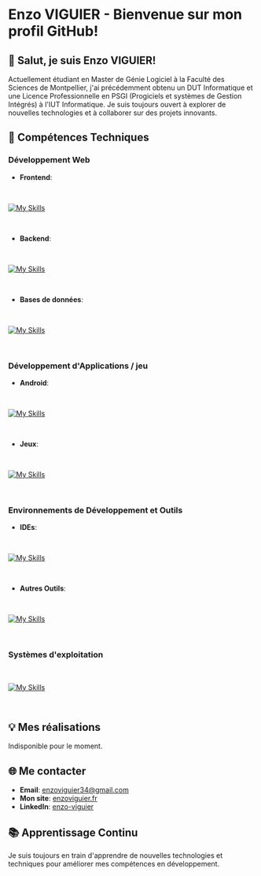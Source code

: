 # Enzo VIGUIER - Bienvenue sur mon profil GitHub!

## 👋 Salut, je suis Enzo VIGUIER! 

Actuellement étudiant en Master de Génie Logiciel à la Faculté des Sciences de Montpellier, j'ai précédemment obtenu un DUT Informatique et une Licence Professionnelle en PSGI (Progiciels et systèmes de Gestion Intégrés) à l'IUT Informatique. Je suis toujours ouvert à explorer de nouvelles technologies et à collaborer sur des projets innovants.


## 🚀 Compétences Techniques

### Développement Web

* **Frontend**:

<br>

[![My Skills](https://skillicons.dev/icons?i=html,css,js,angular,tailwind&perline=5)](https://skillicons.dev)

<br>

* **Backend**: 

<br>

[![My Skills](https://skillicons.dev/icons?i=php,nodejs,express,symfony&perline=5)](https://skillicons.dev)

<br>

* **Bases de données**: 

<br>

[![My Skills](https://skillicons.dev/icons?i=mysql,mongodb&perline=5)](https://skillicons.dev)

<br>

### Développement d'Applications / jeu

* **Android**:

<br>

[![My Skills](https://skillicons.dev/icons?i=androidstudio&perline=5)](https://skillicons.dev)

<br>

* **Jeux**: 

<br>

[![My Skills](https://skillicons.dev/icons?i=unity&perline=5)](https://skillicons.dev)

<br>


### Environnements de Développement et Outils

* **IDEs**:

<br>

[![My Skills](https://skillicons.dev/icons?i=idea,phpstorm,webstorm,pycharm&perline=5)](https://skillicons.dev)

<br>


* **Autres Outils**:

<br>

[![My Skills](https://skillicons.dev/icons?i=postman,discord&perline=5)](https://skillicons.dev)

<br>

### Systèmes d'exploitation

<br>

[![My Skills](https://skillicons.dev/icons?i=windows,ubuntu&perline=5)](https://skillicons.dev)

<br>


## 💡 Mes réalisations

Indisponible pour le moment.

## 🌐 Me contacter
- **Email**: enzoviguier34@gmail.com
- **Mon site**: [enzoviguier.fr](https://enzoviguier.fr)
- **LinkedIn**: [enzo-viguier](https://www.linkedin.com/in/enzo-viguier-2833b61b7/)


## 📚 Apprentissage Continu
Je suis toujours en train d'apprendre de nouvelles technologies et techniques pour améliorer mes compétences en développement.

<!-- 

https://github.com/tandpfun/skill-icons

 -->

